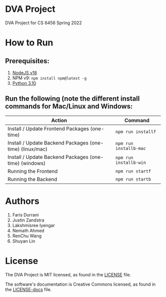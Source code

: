 # DVA Project

DVA Project for CS 6456 Spring 2022

# How to Run

## Prerequisites:

1. [NodeJS v18](https://nodejs.org/en/download/)
1. NPM v9: `npm install npm@latest -g`
1. [Python 3.10](https://www.python.org/downloads/release/python-3108/)

## Run the following (note the different install commands for Mac/Linux and Windows:

| Action                                                    | Command                |
| ----------------------------------------------------------| ------------------     |
| Install / Update Frontend Packages (one-time)             | `npm run installf`     |
| Install / Update Backend Packages (one-time) (linux/mac)  | `npm run installb-mac` |
| Install / Update Backend Packages (one-time) (windows)    | `npm run installb-win` |
| Running the Frontend                                      | `npm run startf`       |
| Running the Backend                                       | `npm run startb`       |

# Authors

1. Faris Durrani
1. Justin Zandstra
1. Lakshmisree Iyengar
1. Nemath Ahmed
1. RenChu Wang
1. Shuyan Lin

# License

The DVA Project is MIT licensed, as found in the [LICENSE](./LICENSE) file.

The software's documentation is Creative Commons licensed, as found in the [LICENSE-docs](./.github/LICENSE-docs) file.
